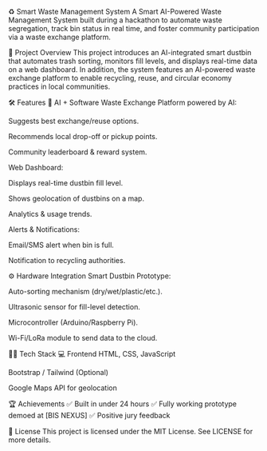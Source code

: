 ♻ Smart Waste Management System
A Smart AI-Powered Waste Management System built during a hackathon to automate waste segregation, track bin status in real time, and foster community participation via a waste exchange platform.

🚀 Project Overview
This project introduces an AI-integrated smart dustbin that automates trash sorting, monitors fill levels, and displays real-time data on a web dashboard. In addition, the system features an AI-powered waste exchange platform to enable recycling, reuse, and circular economy practices in local communities.

🛠 Features
🧠 AI + Software
Waste Exchange Platform powered by AI:

Suggests best exchange/reuse options.

Recommends local drop-off or pickup points.

Community leaderboard & reward system.

Web Dashboard:

Displays real-time dustbin fill level.

Shows geolocation of dustbins on a map.

Analytics & usage trends.

Alerts & Notifications:

Email/SMS alert when bin is full.

Notification to recycling authorities.

⚙ Hardware Integration
Smart Dustbin Prototype:

Auto-sorting mechanism (dry/wet/plastic/etc.).

Ultrasonic sensor for fill-level detection.

Microcontroller (Arduino/Raspberry Pi).

Wi-Fi/LoRa module to send data to the cloud.

🧑‍💻 Tech Stack
💻 Frontend
HTML, CSS, JavaScript

Bootstrap / Tailwind (Optional)

Google Maps API for geolocation

🏆 Achievements
✅ Built in under 24 hours
✅ Fully working prototype demoed at [BIS NEXUS]
✅ Positive jury feedback 

📜 License
This project is licensed under the MIT License. See LICENSE for more details.
